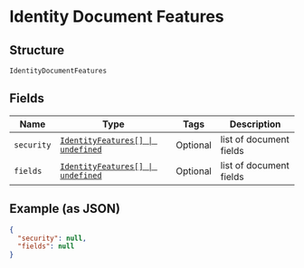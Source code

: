 
# Identity Document Features

## Structure

`IdentityDocumentFeatures`

## Fields

| Name | Type | Tags | Description |
|  --- | --- | --- | --- |
| `security` | [`IdentityFeatures[] \| undefined`](../../doc/models/identity-features.md) | Optional | list of document fields |
| `fields` | [`IdentityFeatures[] \| undefined`](../../doc/models/identity-features.md) | Optional | list of document fields |

## Example (as JSON)

```json
{
  "security": null,
  "fields": null
}
```

